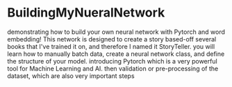 # BuildingMyNueralNetwork

demonstrating how to build your own neural network with Pytorch and word embedding!
This network is designed to create a story based-off several books that I've trained it on, and therefore I named it StoryTeller.
you will learn how to manually batch data, create a neural network class, and define the structure of your model.
introducing Pytorch which is a very powerful tool for Machine Learning and AI.
then validation or pre-processing of the dataset, which are also very important steps
